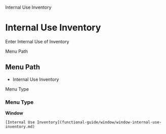 
Internal Use Inventory
# Internal Use Inventory


Enter Internal Use of Inventory

Menu Path
## Menu Path



- Internal Use Inventory

Menu Type
### Menu Type

**Window**


```
[Internal Use Inventory](functional-guide/window/window-internal-use-inventory.md)
```